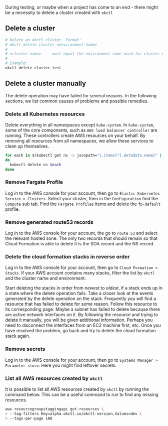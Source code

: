 During testing, or maybe when a project has come to an end - there might be a necessity to delete a cluster created with
`okctl`

## Delete a cluster

```bash
# Delete an okctl cluster. Format:
# okctl delete cluster <environment name>
#
# <cluster name>     must equal the environment name used for cluster creation.
#
# Example:
okctl delete cluster test
```

## Delete a cluster manually

The delete operation may have failed for several reasons. In the following sections, we list common causes of problems
and possible remedies.

### Delete all Kubernetes resources

Delete everything in all namespaces except `kube-system`. In `kube-system`, some of the core components, such as 
`AWS load balancer controller` are running. These controllers create AWS resources on your behalf. By removing all 
resources from all namespaces, we allow these services to clean up themselves.

```bash
for each in $(kubectl get ns -o jsonpath="{.items[*].metadata.name}" | grep -v kube-system);
do
  kubectl delete ns $each
done
```

### Remove Fargate Profile

Log in to the AWS console for your account, then go to `Elastic Kubernetes Service > Clusters`. Select your cluster, 
then in the `Configuration` find the `Compute` sub tab. Find the `Fargate Profiles` items and delete the `fp-default` 
profile.

### Remove generated route53 records

Log in to the AWS console for your account, the go to `route 53` and select the relevant hosted zone. The only two
records that should remain so that Cloud Formation is able to delete it is the SOA record and the NS record.

### Delete the cloud formation stacks in reverse order

Log in to the AWS console for your account, then go to `Cloud Formation > Stacks`. If your AWS account contains many 
stacks, filter the list by `okctl` and the cluster name and environment.

Start deleting the stacks in order from _newest_ to _oldest_, if a stack ends up in a state where the delete operation
fails. Take a closer look at the events generated by the delete operation on the stack. Frequently you will find a 
resource that has failed to delete for some reason. Follow this resource to its corresponding page. Maybe a subnet has 
failed to delete because there are active network interfaces on it. By following the resource and trying to delete it 
manually, you will be given additional information. Perhaps you need to disconnect the interfaces from an EC2 machine
first, etc. Once you have resolved the problem, go back and try to delete the cloud formation stack again.

### Remove secrets

Log in to the AWS console for your account, then go to `Systems Manager > Parameter store`. Here you might find leftover
secrets. 


### List all AWS resources created by `okctl`

It is possible to list all AWS resources created by `okctl` by running the command below. This can be a useful command to run to find any missing resources.

```bash
aws resourcegroupstaggingapi get-resources \
> --tag-filters Key=alpha.okctl.io/okctl-version,Values=dev \
> --tags-per-page 100
```
